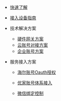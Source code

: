 * [快速了解](README)
 
* [接入设备指南](zh-cn/Solutions/sl7) 

* 技术解决方案

	* [硬件网关方案](zh-cn/Solutions/sl6) 
	* [云账号对接方案](zh-cn/Solutions/sl5)  
	* [企业账号方案](zh-cn/Solutions/sl3)

* 服务接入方案
	* [海尔账号Oauth授权](zh-cn/Solutions/sl4)  

	* [优家账号体系接入](zh-cn/Solutions/sl1)  

	* [微信绑定控制](zh-cn/Solutions/sl2)  





